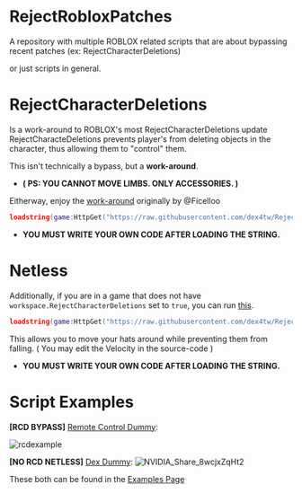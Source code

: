 # RejectRobloxPatches
A repository with multiple ROBLOX related scripts that are about bypassing recent patches (ex: RejectCharacterDeletions)

or just scripts in general.

# RejectCharacterDeletions
Is a work-around to ROBLOX's most RejectCharacterDeletions update
RejectCharacteDeletions prevents player's from deleting objects in the
character, thus allowing them to "control" them.

This isn't technically a bypass, but a **work-around**.
- **( PS: YOU CANNOT MOVE LIMBS. ONLY ACCESSORIES. )**

Eitherway, enjoy the [work-around](https://raw.githubusercontent.com/dex4tw/RejectCharacterDeletions/main/RCDBypass.lua)
originally by @Ficelloo

```lua
loadstring(game:HttpGet("https://raw.githubusercontent.com/dex4tw/RejectCharacterDeletions/main/RCDBypass.lua"))()
```
- **YOU MUST WRITE YOUR OWN CODE AFTER LOADING THE STRING.**

# Netless

Additionally, if you are in a game that does not have `workspace.RejectCharacterDeletions` set to `true`, you can run [this](https://raw.githubusercontent.com/dex4tw/RejectCharacterDeletions/main/AcessoryNetless.lua).
```lua
loadstring(game:HttpGet("https://raw.githubusercontent.com/dex4tw/RejectCharacterDeletions/main/AcessoryNetless.lua"))()
```
This allows you to move your hats around while preventing them from falling. ( You may edit the Velocity in the source-code )
- **YOU MUST WRITE YOUR OWN CODE AFTER LOADING THE STRING.**

# Script Examples
**[RCD BYPASS]** [Remote Control Dummy](https://raw.githubusercontent.com/dex4tw/RejectCharacterDeletions/main/Examples/rel-RCDRig.lua):
  
![rcdexample](https://github.com/dex4tw/RejectCharacterDeletions/assets/121840104/30c4d988-542c-4e4d-9312-083a86a81fb5)

**[NO RCD NETLESS]** [Dex Dummy](https://raw.githubusercontent.com/dex4tw/RejectCharacterDeletions/main/Examples/unrel-noRCDRig.lua):
![NVIDIA_Share_8wcjxZqHt2](https://github.com/dex4tw/RejectCharacterDeletions/assets/121840104/912dd2fc-a4a0-4025-a3bf-44db24dba86d)


These both can be found in the [Examples Page](https://github.com/dex4tw/RejectCharacterDeletions/tree/main/Examples)
